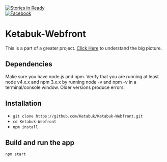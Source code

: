 [![Stories in Ready](https://badge.waffle.io/Ketabuk/Ketabuk-Webfront.png?label=ready&title=Ready)](http://waffle.io/Ketabuk/Ketabuk-Webfront)  
[![Facebook](https://img.shields.io/badge/facebook--blue.svg)](https://www.facebook.com/groups/1067988379946604)  

# Ketabuk-Webfront

This is a part of a greater project. [Click Here](https://github.com/Ketabuk/Start-Here) to understand the big picture.

## Dependencies
Make sure you have node.js and npm. Verify that you are running at least node v4.x.x and npm 3.x.x by running node -v and npm -v in a terminal/console window. Older versions produce errors.

## Installation
* `git clone https://github.com/Ketabuk/Ketabuk-Webfront.git`
* `cd Ketabuk-Webfront`
* `npm install`

## Build and run the app
`npm start`
